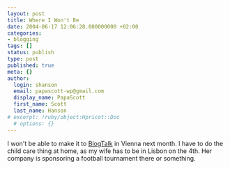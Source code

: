 ```yaml
---
layout: post
title: Where I Won't Be
date: 2004-06-17 12:06:28.000000000 +02:00
categories:
- blogging
tags: []
status: publish
type: post
published: true
meta: {}
author:
  login: shanson
  email: papascott-wp@gmail.com
  display_name: PapaScott
  first_name: Scott
  last_name: Hanson
# excerpt: !ruby/object:Hpricot::Doc
  # options: {}
---
```

<p>I won't be able to make it to <a href="http://blogtalk.net/" title="BlogTalk 2.0 - nice to meet you there">BlogTalk</a> in Vienna next month. I have to do the child care thing at home, as my wife has to be in Lisbon on the 4th. Her company is sponsoring a football tournament there or something.</p>
